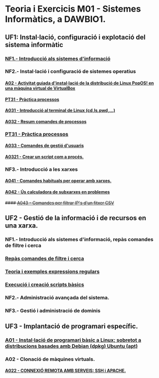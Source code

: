 # Teoria i Exercicis M01 - Sistemes Informàtics, a DAWBIO1. 

## UF1: Instal·lació, configuració i explotació del sistema informàtic

### [NF1.- Introducció als sistemes d'informació](./m01-uf1/uf1-nf1-sessio11-components-si.md)

### NF2.- Instal·lació i configuració de sistemes operatius

#### [A02 - Activitat guiada d'instal·lació de la distribució de Linux PopOS! en una màquina virtual de VirtualBox ](./m01-uf1/m01-uf1/uf1-nf2-sessio2-install-popos-vbox.pdf)

#### [PT31 - Pràctica processos](https://github.com/miquelamorosaldev/m01-sistemes-dawbio-2122/tree/main/m01-uf1/practica3)

#### [A031 - Introducció al terminal de Linux (cd,ls,pwd,...)](./m01-uf1/uf1-nf2-exercicisTerminalLinux.md)

#### [A032 - Resum comandes de processos](./m01-uf1/uf1-nf2-pt3-introprocessos.md)

### [PT31 - Pràctica processos](https://github.com/miquelamorosaldev/m01-sistemes-dawbio-2122/tree/main/m01-uf1/practica3)

#### [A033 - Comandes de gestió d'usuaris](./m01-uf1/uf1-nf2-pt32-gestiousuaris.md)

#### [A0321 - Crear un script com a procés.](./m01-uf1/practica3/uf1-nf2-pt3-practica-processos.md#6-script-com-a-proc%C3%A9s)

### NF3.- Introducció a les xarxes

#### [A041 - Comandes habituals per operar amb xarxes.](./m01-uf1/nf3-pt4-xarxes.md)

#### [A042 - Ús calculadora de subxarxes en problemes](./m01-uf1/nf3-pt42-xarxes.md)

<strike>#### [A043 - Comandes per filtrar IP's d'un fitxer CSV](./m01-uf1/nf3-pt43-xarxes.md)</strike>

## UF2 - Gestió de la informació i de recursos en una xarxa.

### NF1.- Introducció als sistemes d'informació, repàs comandes de filtre i cerca

### [Repàs comandes de filtre i cerca](./m01-uf2/uf2-nf1-repas/uf2-nf1-repas-comandes-exam.md)

### [Teoria i exemples expressions regulars](./m01-uf2/intro-regexps2/readme.md)

### [Execució i creació scripts bàsics](https://github.com/miquelamorosaldev/m01-sistemes-dawbio-2122/tree/main/m01-uf2/scripts)

### NF2.- Administració avançada del sistema.

### NF3.- Gestió i administració de dominis


## UF3 - Implantació de programari específic.

### [A01 - Instal·lació de programari bàsic a Linux; sobretot a distribucions basades amb Debian (dpkg) Ubuntu (apt)](./m01-uf3/DAWBIO1%20-%20M01%20-%20UF3%20-%20PT1%20-%20Instal·lació%20i%20gestió%20del%20programari%20bàsic%20i%20delaboració%20de%20la%20documentació%20tècnica%20(2022-2023).pdf)

### A02 - Clonació de màquines virtuals.

#### [A022 - CONNEXIÓ REMOTA AMB SERVEIS: SSH i APACHE.](m01-uf3/DAWBIO1%20-%20M01%20-%20UF3%20-%20PT1%20-%20Instal·lació%20i%20gestió%20del%20programari%20bàsic%20i%20delaboració%20de%20la%20documentació%20tècnica%20(2022-2023).pdf)


